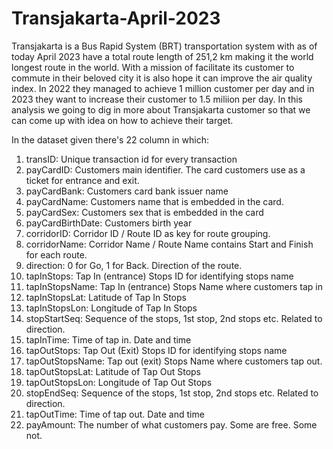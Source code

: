# Transjakarta-April-2023

Transjakarta is a Bus Rapid System (BRT) transportation system with as of today April 2023 have a total route length of 251,2 km making it the world longest route in the world. With a mission of facilitate its customer to commute in their beloved city it is also hope it can improve the air quality index. In 2022 they managed to achieve 1 million customer per day and in 2023 they want to increase their customer to 1.5 miliion per day. In this analysis we going to dig in more about Transjakarta customer so that we can come up with idea on how to achieve their target. 

In the dataset given there's 22 column in which: 
1.    transID: Unique transaction id for every transaction
2.    payCardID: Customers main identifier. The card customers use as a ticket for entrance and exit.
3.    payCardBank: Customers card bank issuer name
4.    payCardName: Customers name that is embedded in the card.
5.    payCardSex: Customers sex that is embedded in the card
8.    payCardBirthDate: Customers birth year
9.    corridorID: Corridor ID / Route ID as key for route grouping.
10.    corridorName: Corridor Name / Route Name contains Start and Finish for each route.
11.    direction: 0 for Go, 1 for Back. Direction of the route.
12.    tapInStops: Tap In (entrance) Stops ID for identifying stops name
13.    tapInStopsName: Tap In (entrance) Stops Name where customers tap in
14.    tapInStopsLat: Latitude of Tap In Stops
15.    tapInStopsLon: Longitude of Tap In Stops
16.    stopStartSeq: Sequence of the stops, 1st stop, 2nd stops etc. Related to direction.
17.    tapInTime: Time of tap in. Date and time
18.    tapOutStops: Tap Out (Exit) Stops ID for identifying stops name
19.    tapOutStopsName: Tap out (exit) Stops Name where customers tap out.
20.    tapOutStopsLat: Latitude of Tap Out Stops
21.    tapOutStopsLon: Longitude of Tap Out Stops
22.    stopEndSeq: Sequence of the stops, 1st stop, 2nd stops etc. Related to direction.
23.    tapOutTime: Time of tap out. Date and time
24.    payAmount: The number of what customers pay. Some are free. Some not.
